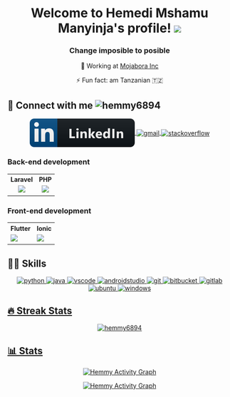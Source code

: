 <h1 align="center">
  Welcome to Hemedi Mshamu Manyinja's profile!
  <img src="https://media.giphy.com/media/hvRJCLFzcasrR4ia7z/giphy.gif" width="28">
</h1>

<h3 align="center">Change imposible to posible</h3>

<p align="center"> 💼 Working at <a href="https://mojabora.com">Mojabora Inc</a> </p> 
<p align="center"> ⚡ Fun fact: am Tanzanian 🇹🇿 </p>


<p align="center">
  <a href="https://github-readme-stats.vercel.app/api/top-langs/?username=hemmy6894&theme=radical&langs_count=6&layout=compact%22%3E%3Cimg%20alt=%22Hemmy%20Activity%20Graph%22%20src=%22https://github-readme-stats.vercel.app/api/top-langs/?username=hemmy6894&theme=radical&langs_count=6&layout=compact" /></a>
 </p>
<h2>🔌 Connect with me <img src="https://komarev.com/ghpvc/?username=hemmy6894&label=Profile%20views&color=0e75b6&style=flat" alt="hemmy6894" /></h2>
<p align="center">
  <a href="https://www.linkedin.com/in/hemedi-manyinja-b23093193/">
    <img align="center" src="https://github.com/ryihan/ryihan-material/blob/main/Icon/linkedin.svg" alt="linkedin" />
  </a>
  <a href="mailto:hmanyinja@gmail.com">
    <img align="center" src="https://github.com/keikomori/icons-badges/blob/master/badges/Gmail/gmail.svg" alt="gmail" />
  </a>
  <a href="https://stackoverflow.com/users/8344999/hemedi-manyinja">
    <img align="center" src="https://github.com/keikomori/icons-badges/blob/master/badges/Stackoverflow/stackoverflow.svg" alt="stackoverflow" />
  </a>
</p>

### Back-end development

<table>
  <tr>
    <th align="center">Laravel</th>
    <th align="center">PHP</th>
  </tr>
  <tr>
    <td align="center">
      <img src="https://upload.wikimedia.org/wikipedia/commons/thumb/9/9a/Laravel.svg/1200px-Laravel.svg.png" height="60">
    </td>
    <td align="center">
      <img src="https://i0.wp.com/phpmagazine.net/wp-content/uploads/2020/09/php8.png?fit=420%2C206&ssl=1" height="60">
    </td>
  </tr>
</table>

### Front-end development

<table>
  <tr>
    <th align="center">Flutter </th>
    <th align="center">Ionic</th>
  </tr>
  <tr>
    <td allign="center">
      <img src="https://storage.googleapis.com/cms-storage-bucket/6a07d8a62f4308d2b854.svg" height="60">
    </td>
    <td>
      <img src="https://upload.wikimedia.org/wikipedia/commons/thumb/2/24/Ionic-logo-landscape.svg/436px-Ionic-logo-landscape.svg.png" height="60" />
    </td>
  </tr>
</table>

<h2>👩‍💻 Skills</h2>

<p align="center">
  <a href="https://www.python.org"><img src="https://github.com/keikomori/icons-badges/blob/master/icons/Python/python.svg" alt="python" width="40" height="40"/>
  <a href="https://www.java.com"><img src="https://github.com/keikomori/icons-badges/blob/master/icons/Java/java.png" alt="java" width="40" height="40"/>
  <a href="https://code.visualstudio.com"><img src="https://github.com/keikomori/icons-badges/blob/master/icons/VSCode/vscode.svg" alt="vscode" width="40" height="40"/>
  <a href="https://developer.android.com/studio/"><img src="https://github.com/keikomori/icons-badges/blob/master/icons/Android/android.svg" alt="androidstudio" width="40" height="40"/>
  <a href="https://git-scm.com/"><img src="https://github.com/keikomori/icons-badges/blob/master/icons/Git/git.svg" alt="git" width="40" height="40"/>
  <a href="https://bitbucket.org/"><img src="https://github.com/keikomori/icons-badges/blob/master/icons/Bitbucket/bitbucket.svg" alt="bitbucket" width="40" height="40"/>
  <a href="https://gitlab.com/"><img src="https://github.com/keikomori/icons-badges/blob/master/icons/GitLab/gitlab.svg" alt="gitlab" width="40" height="40"/>
  <a href="https://ubuntu.com/"><img src="https://github.com/keikomori/icons-badges/blob/master/icons/Ubuntu/ubuntu.svg" alt="ubuntu" width="40" height="40"/>
  <a href="https://www.microsoft.com/pt-br/windows/"><img src="https://github.com/keikomori/icons-badges/blob/master/icons/Windows/windows.svg" alt="windows" width="40" height="40"/>
</p>
    
    
<h2>🔥 Streak Stats</h2>

<p align="center">
  <img src="https://github-readme-streak-stats.herokuapp.com/?user=hemmy6894&theme=dracula" alt="hemmy6894" />
</p>

<h2>📊 Stats</h2>

<p align="center">
<a href="https://github.com/ashutosh00710/github-readme-activity-graph"><img alt="Hemmy Activity Graph" src="https://activity-graph.herokuapp.com/graph?username=hemmy6894&bg_color=1F222E&color=F8D866&line=F85D7F&point=FFFFFF&hide_border=true" /></a>
</p>


<p align="center">
<a  href="https://github-readme-stats.vercel.app/api?username=hemmy6894&count_private=true&show_icons=true&theme=radical"><img alt="Hemmy Activity Graph" src="https://github-readme-stats.vercel.app/api?username=hemmy6894&count_private=true&show_icons=true&theme=radical" /></a>
  
</p>
